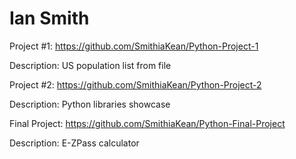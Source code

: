 # Ian Smith

Project #1: https://github.com/SmithiaKean/Python-Project-1

Description: US population list from file



Project #2: https://github.com/SmithiaKean/Python-Project-2

Description: Python libraries showcase



Final Project: https://github.com/SmithiaKean/Python-Final-Project

Description: E-ZPass calculator
